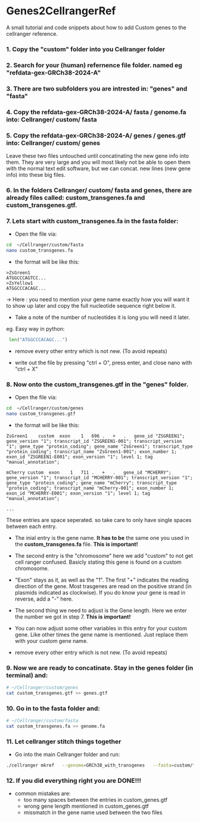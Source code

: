 # Genes2CellrangerRef
A small tutorial and code snippets about how to add Custom genes to the cellranger reference.

### 1. Copy the "custom" folder into you Cellranger folder

### 2. Search for your (human) refernence file folder. named eg **"refdata-gex-GRCh38-2024-A"**

### 3. There are two subfolders you are intrested in: **"genes"** and **"fasta"**

### 4. Copy the refdata-gex-GRCh38-2024-A/ fasta / genome.fa into: Cellranger/ custom/ fasta

### 5. Copy the refdata-gex-GRCh38-2024-A/ genes / genes.gtf into: Cellranger/ custom/ genes

Leave these two files untouched until concatinating the new gene info into them. They are very large and you will most likely not be able to open them with the normal text edit software, but we can concat. new lines (new gene info) into these big files. 

### 6. In the folders  Cellranger/ custom/ fasta and genes, there are already files called: custom_transgenes.fa and custom_transgenes.gtf. 

### 7. Lets start with custom_transgenes.fa in the fasta folder: 

- Open the file via: 
```bash
cd  ~/Cellranger/custom/fasta
nano custom_transgenes.fa
```

- the format will be like this: 
```
>ZsGreen1
ATGGCCCAGTCC...
>ZsYellow1
ATGGCCCACAGC...
```

-> Here : you need to mention your gene name exactly how you will want it to show up later and copy the full nucleotide sequence right below it. 
- Take a note of the number of nucleotides it is long you will need it later.

eg. Easy way in python:
``` python
 len("ATGGCCCACAGC...")
```
- remove every other entry which is not new. (To avoid repeats)

- write out the file by pressing "ctrl + O", press enter, and close nano with "ctrl + X"

### 8. Now onto the custom_transgenes.gtf in the "genes" folder. 


- Open the file via: 
```bash
cd  ~/Cellranger/custom/genes
nano custom_transgenes.gtf
```

- the format will be like this: 

```
ZsGreen1	custom	exon	1	696	.	+	.	gene_id "ZSGREEN1"; gene_version "1"; transcript_id "ZSGREEN1-001"; transcript_version "1"; gene_type "protein_coding"; gene_name "ZsGreen1"; transcript_type "protein_coding"; transcript_name "ZsGreen1-001"; exon_number 1; exon_id "ZSGREEN1-E001"; exon_version "1"; level 1; tag "manual_annotation";

mCherry	custom	exon	1	711	.	+	.	gene_id "MCHERRY"; gene_version "1"; transcript_id "MCHERRY-001"; transcript_version "1"; gene_type "protein_coding"; gene_name "mCherry"; transcript_type "protein_coding"; transcript_name "mCherry-001"; exon_number 1; exon_id "MCHERRY-E001"; exon_version "1"; level 1; tag "manual_annotation";

...
```
These entries are space seperated. so take care to only have single spaces between each entry. 

- The inial entry is the gene name. **It has to be** the same one you used in the **custom_transgenes.fa** file. **This is important!**

- The second entry is the "chromosome" here we add "custom" to not get cell ranger confused. Basicly stating this gene is found on a custom chromosome. 

- "Exon" stays as it, as well as the "1". The first "+" indicates the reading direction of the gene. Most trasgenes are read on the positive strand (in plasmids indicated as clockwise). If you do know your gene is read in reverse, add a "-" here. 

- The second thing we need to adjust is the Gene length. Here we enter the number we got in step 7. **This is important!**

- You can now adjust some other variables in this entry for your custom gene. Like other times the gene name is mentioned. Just replace them with your custom gene name. 

- remove every other entry which is not new. (To avoid repeats)

### 9. Now we are ready to concatinate. Stay in the genes folder (in terminal) and: 

```bash 
# ~/Cellranger/custom/genes
cat custom_transgenes.gtf >> genes.gtf
```

### 10. Go in to the fasta folder and: 

```bash 
# ~/Cellranger/custom/fasta
cat custom_transgenes.fa >> genome.fa
```

### 11. Let cellranger stitch things together 

- Go into the main Cellranger folder and run: 

```bash
./cellranger mkref   --genome=GRCh38_with_transgenes   --fasta=custom/fasta/genome.fa   --genes=custom/genes/genes.gtf

```

### 12. If you did everything right you are DONE!!!

- common mistakes are: 
    - too many spaces between the entries in custom_genes.gtf
    - wrong gene length mentioned in custom_genes.gtf
    - missmatch in the gene name used between the two files

